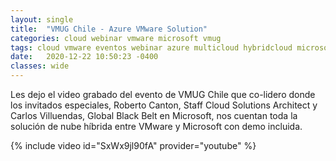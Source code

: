```yaml
---
layout: single
title:  "VMUG Chile - Azure VMware Solution"
categories: cloud webinar vmware microsoft vmug
tags: cloud vmware eventos webinar azure multicloud hybridcloud microsoft vmug
date:   2020-12-22 10:50:23 -0400
classes: wide
---
```

Les dejo el video grabado del evento de VMUG Chile que co-lidero donde los invitados especiales, Roberto Canton, Staff Cloud Solutions Architect y Carlos Villuendas, Global Black Belt en Microsoft, nos cuentan toda la solución de nube híbrida entre VMware y Microsoft con demo incluida.

{% include video id="SxWx9jl90fA" provider="youtube" %}